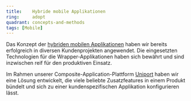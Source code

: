 ```yaml
---
title:    Hybride mobile Applikationen  
ring:     adopt  
quadrant: concepts-and-methods
tags: [Mobile]
---
```


Das Konzept der [hybriden mobilen Applikationen][hybride-mobile-app] haben wir bereits erfolgreich in diversen Kundenprojekten angewendet. Die eingesetzten Technologien für die Wrapper-Applikationen haben sich bewährt und sind inzwischen reif für den
produktiven Einsatz.

Im Rahmen unserer Composite-Application-Plattform [Uniport][uniport] haben wir eine Lösung entwickelt, die viele
beliebte Zusatzfeatures in einem Produkt bündelt und sich zu einer kundenspezifischen Applikation konfigurieren lässt.

[hybride-mobile-app]: https://www.brightsolutions.de/blog/native-vs-hybride-vs-web-app
[uniport]: https://uniport.ch
